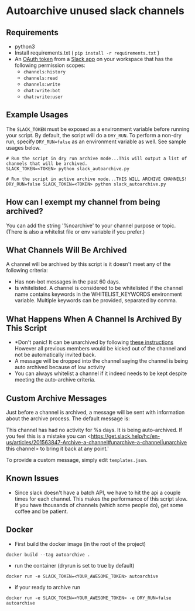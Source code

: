 # Autoarchive unused slack channels

## Requirements

- python3
- Install requirements.txt ( `pip install -r requirements.txt` )
- An [OAuth token](https://api.slack.com/docs/oauth) from a [Slack app](https://api.slack.com/slack-apps) on your workspace that has the following permission scopes:
  - `channels:history`
  - `channels:read`
  - `channels:write`
  - `chat:write:bot`
  - `chat:write:user`

## Example Usages

The `SLACK_TOKEN` must be exposed as a environment variable before running your script. By default, the script will do a `DRY_RUN`. To perform a non-dry run, specify `DRY_RUN=false` as an environment variable as well. See sample usages below.
```
# Run the script in dry run archive mode...This will output a list of channels that will be archived.
SLACK_TOKEN=<TOKEN> python slack_autoarchive.py

# Run the script in active archive mode...THIS WILL ARCHIVE CHANNELS!
DRY_RUN=false SLACK_TOKEN=<TOKEN> python slack_autoarchive.py
```

## How can I exempt my channel from being archived?

You can add the string '%noarchive' to your channel purpose or topic. (There is also a whitelist file or env variable if you prefer.)

## What Channels Will Be Archived

A channel will be archived by this script is it doesn't meet any of the following criteria:

- Has non-bot messages in the past 60 days.
- Is whitelisted. A channel is considered to be whitelisted if the channel name contains keywords in the WHITELIST_KEYWORDS environment variable. Multiple keywords can be provided, separated by comma.

## What Happens When A Channel Is Archived By This Script

- *Don't panic! It can be unarchived by following [these instructions](https://get.slack.help/hc/en-us/articles/201563847-Archive-a-channel#unarchive-a-channel) However all previous members would be kicked out of the channel and not be automatically invited back.
- A message will be dropped into the channel saying the channel is being auto archived because of low activity
- You can always whitelist a channel if it indeed needs to be kept despite meeting the auto-archive criteria.

## Custom Archive Messages

Just before a channel is archived, a message will be sent with information about the archive process. The default message is:

  This channel has had no activity for %s days. It is being auto-archived. If you feel this is a mistake you can <https://get.slack.help/hc/en-us/articles/201563847-Archive-a-channel#unarchive-a-channel|unarchive this channel> to bring it back at any point.'

To provide a custom message, simply edit `templates.json`.

## Known Issues

- Since slack doesn't have a batch API, we have to hit the api a couple times for each channel. This makes the performance of this script slow. If you have thousands of channels (which some people do), get some coffee and be patient.

## Docker

- First build the docker image (in the root of the project)

`docker build --tag autoarchive .`
- run the container (dryrun is set to true by default)

`docker run -e SLACK_TOKEN=<YOUR_AWESOME_TOKEN> autoarchive`
- if your ready to archive run

`docker run -e SLACK_TOKEN=<YOUR_AWESOME_TOKEN> -e DRY_RUN=false autoarchive`
